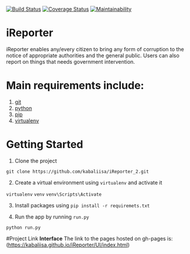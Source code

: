 [![Build Status](https://travis-ci.org/kabaliisa/iReporter_2.svg?branch=develop)](https://travis-ci.org/kabaliisa/iReporter_2) [![Coverage Status](https://coveralls.io/repos/github/kabaliisa/iReporter_2/badge.svg?branch=develop)](https://coveralls.io/github/kabaliisa/iReporter_2?branch=develop) [![Maintainability](https://api.codeclimate.com/v1/badges/e7930497fc0b4809925b/maintainability)](https://codeclimate.com/github/kabaliisa/iReporter_2/maintainability)

# iReporter

iReporter enables
any/every citizen to bring any form of corruption to the notice of appropriate authorities and the general public. Users can also report on things that needs government intervention.

# Main requirements include:

1. [git](https://git-scm.com/)
2. [python](https://docs.python.org/3/)
3. [pip](https://pypi.org/project/pip/)
4. [virtualenv](https://virtualenv.pypa.io/en/stable/)

# Getting Started

1. Clone the project <br>

`git clone https://github.com/kabaliisa/iReporter_2.git`

2. Create a virtual environment using `virtualenv` and activate it <br>

`virtualenv` `venv` `venv\Scripts\Activate`

3. Install packages using `pip install -r requiremets.txt`

4. Run the app by running `run.py` <br>

`python run.py`

#Project Link
**Interface** The link to the pages hosted on gh-pages is:(https://kabaliisa.github.io/iReporter/UI/index.html)
